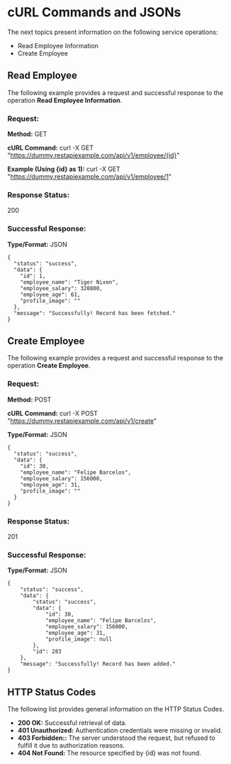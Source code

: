 # cURL Commands and JSONs

The next topics present information on the following service operations:
- Read Employee Information
- Create Employee


## Read Employee

The following example provides a request and successful response to the operation **Read Employee Information**.


### Request:

**Method:** GET

**cURL Command:** curl -X GET "https://dummy.restapiexample.com/api/v1/employee/{id}"

**Example (Using {id} as 1):** curl -X GET "https://dummy.restapiexample.com/api/v1/employee/1"



### Response Status:
200

### Successful Response:
**Type/Format:** JSON

    {
      "status": "success",
      "data": {
        "id": 1,
        "employee_name": "Tiger Nixon",
        "employee_salary": 320800,
        "employee_age": 61,
        "profile_image": ""
      },
      "message": "Successfully! Record has been fetched."
    }






## Create Employee

The following example provides a request and successful response to the operation **Create Employee**.

### Request:

**Method:** POST

**cURL Command:** curl -X POST "https://dummy.restapiexample.com/api/v1/create"

**Type/Format:** JSON

    {
      "status": "success",
      "data": {
        "id": 30,
        "employee_name": "Felipe Barcelos",
        "employee_salary": 156000,
        "employee_age": 31,
        "profile_image": ""
      }
    }

### Response Status:
201

### Successful Response:
**Type/Format:** JSON

    {
        "status": "success",
        "data": {
            "status": "success",
            "data": {
                "id": 30,
                "employee_name": "Felipe Barcelos",
                "employee_salary": 156000,
                "employee_age": 31,
                "profile_image": null
            },
            "id": 283
        },
        "message": "Successfully! Record has been added."
    }



## HTTP Status Codes

The following list provides general information on the HTTP Status Codes.


- **200 OK:** Successful retrieval of data.
- **401 Unauthorized:** Authentication credentials were missing or invalid.
- **403 Forbidden::** The server understood the request, but refused to fulfill it due to authorization reasons.
- **404 Not Found:** The resource specified by {id} was not found.
















